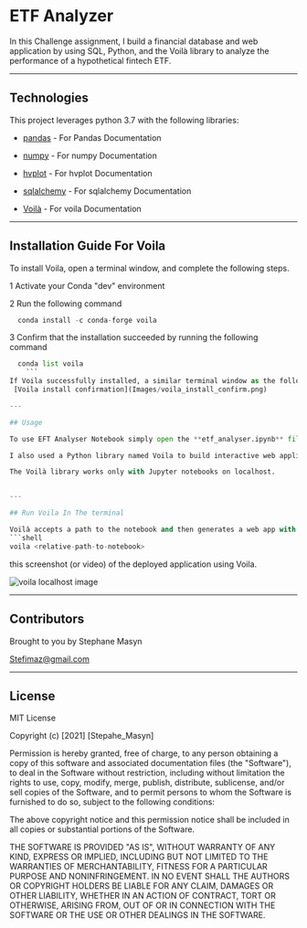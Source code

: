 # ETF Analyzer

In this Challenge assignment, I build a financial database and web application by using SQL, Python, and the Voilà library to analyze the performance of a hypothetical fintech ETF. 

---

## Technologies

This project leverages python 3.7 with the following libraries:


* [pandas](https://pandas.pydata.org/docs/) - For Pandas Documentation

* [numpy](https://numpy.org/doc/) - For numpy Documentation

* [hvplot](https://hvplot.holoviz.org/) - For hvplot Documentation

* [sqlalchemy](https://docs.sqlalchemy.org/en/14/) - For sqlalchemy Documentation

* [Voilà](https://voila.readthedocs.io/en/stable/) - For voila Documentation

---

## Installation Guide For Voila

To install Voila, open a terminal window, and complete the following steps.

1 Activate your Conda "dev" environment

2 Run the following command
```python
  conda install -c conda-forge voila
```

3 Confirm that the installation succeeded by running the following command
```python
  conda list voila
    ```
If Voila successfully installed, a similar terminal window as the following image shows
 [Voila install confirmation](Images/voila_install_confirm.png)

---

## Usage

To use EFT Analyser Notebook simply open the **etf_analyser.ipynb** file in Jupyter.

I also used a Python library named Voila to build interactive web applications directly from the Jupyter notebooks. 

The Voilà library works only with Jupyter notebooks on localhost.


---

## Run Voila In The terminal

Voilà accepts a path to the notebook and then generates a web app with any visualizations or output that were generated in the Jupyter notebook. The code is simple:
```shell
voila <relative-path-to-notebook>
```

this screenshot (or video) of the deployed application using Voila.

![voila localhost image](Images/voila_eft_analyzer.png)

---

## Contributors

Brought to you by Stephane Masyn

Stefimaz@gmail.com

---

## License

MIT License

Copyright (c) [2021] [Stepahe_Masyn]

Permission is hereby granted, free of charge, to any person obtaining a copy
of this software and associated documentation files (the "Software"), to deal
in the Software without restriction, including without limitation the rights
to use, copy, modify, merge, publish, distribute, sublicense, and/or sell
copies of the Software, and to permit persons to whom the Software is
furnished to do so, subject to the following conditions:

The above copyright notice and this permission notice shall be included in all
copies or substantial portions of the Software.

THE SOFTWARE IS PROVIDED "AS IS", WITHOUT WARRANTY OF ANY KIND, EXPRESS OR
IMPLIED, INCLUDING BUT NOT LIMITED TO THE WARRANTIES OF MERCHANTABILITY,
FITNESS FOR A PARTICULAR PURPOSE AND NONINFRINGEMENT. IN NO EVENT SHALL THE
AUTHORS OR COPYRIGHT HOLDERS BE LIABLE FOR ANY CLAIM, DAMAGES OR OTHER
LIABILITY, WHETHER IN AN ACTION OF CONTRACT, TORT OR OTHERWISE, ARISING FROM,
OUT OF OR IN CONNECTION WITH THE SOFTWARE OR THE USE OR OTHER DEALINGS IN THE
SOFTWARE.
